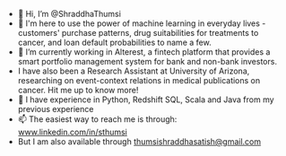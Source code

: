 - 👋 Hi, I’m @ShraddhaThumsi
- 👀 I'm here to use the power of machine learning in everyday lives - customers' purchase patterns, drug suitabilities for treatments to cancer, and loan default probabilities to name a few. 
- 🌱 I’m currently working in Alterest, a fintech platform that provides a smart portfolio management system for bank and non-bank investors.
- I have also been a Research Assistant at University of Arizona, researching on event-context relations in medical publications on cancer. Hit me up to know more!
- 💞️ I have experience in Python, Redshift SQL, Scala and Java from my previous experience
- 📫 The easiest way to reach me is through: www.linkedin.com/in/sthumsi 
- But I am also available through thumsishraddhasatish@gmail.com

<!---
ShraddhaThumsi/ShraddhaThumsi is a ✨ special ✨ repository because its `README.md` (this file) appears on your GitHub profile.
You can click the Preview link to take a look at your changes.
--->
